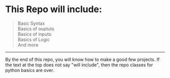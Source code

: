 # This Repo will include:  
> Basic Syntax  
> Basics of ouptuts  
> Basics of inputs  
> Basics of Logic  
> And more  
---
By the end of this repo, you will know how to make a good few projects. If the text at the top does not say "will include", then the repo classes for python basics are over.
